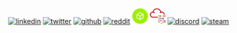 <center>
<p align="center">
  <a href="https://www.linkedin.com/in/austinoneil"><img src="https://img.icons8.com/color/32/000000/linkedin.png" alt="linkedin"/></a>
  <a href="https://twitter.com/aoneil_"><img src="https://img.icons8.com/color/32/000000/twitter-squared.png" alt="twitter"/></a>
  <a href="https://github.com/rc-austinoneil"><img src="https://img.icons8.com/color/32/000000/github.png" alt="github"/></a>
  <a href="https://www.reddit.com/user/austino5308"><img src="https://img.icons8.com/color/32/000000/reddit.png" alt="reddit"/></a>
  <a href="https://app.hackthebox.com/profile/40272"><img src="./images/hackthebox.png" alt="hack the box"/></a>
  <a href="https://tryhackme.com/p/CorruptMalware"><img src="./images/tryhackme.png" alt="tryhackme"/></a>
  <a href="https://discord.gg/152268478244585472"><img src="https://img.icons8.com/color/32/000000/discord-logo.png" alt="discord"/></a>
  <a href="https://steamcommunity.com/id/aoneil_/"><img src="https://img.icons8.com/color/32/steam-circled.png" alt="steam"/></a>
</p>
</center>